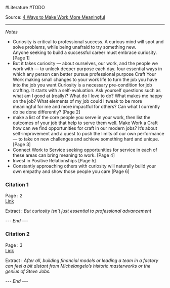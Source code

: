 #Literature #TODO

Source: [4 Ways to Make Work More Meaningful](file:///home/thomas/1.%20Projects/PDF_Extract/build/4%20Ways%20to%20Make%20Work%20More%20Meaningful.pdf)

-----
*Notes*

* Curiosity is critical to professional success. 
A curious mind will 
spot and solve problems, while being unafraid to try something 
new.  
 Anyone seeking to build a successful career must 
embrace curiosity. 
 [Page 1]
* But it takes curiosity — about 
ourselves, our work, and the people we work with — to unlock 
deeper purpose each day. 
four essential ways in which any person can better pursue 
professional purpose 
Craft Your Work 
making small changes to your 
work life to turn the job you have into the job you want 
Curiosity is a necessary pre-condition for job crafting. It starts 
with a self-evaluation. Ask yourself questions such as what am I 
good at (really)? What do I love to do? What makes me happy on 
the job? 
What elements of my job could I tweak to be more meaningful 
for me and more impactful for others? 
Can what I currently do be done differently? 
 [Page 2]
* make a list of the core people you 
serve in your work, then list the outcomes of your job that help to 
serve them well. 
Make Work a Craft 
how can we find opportunities for craft in our modern jobs? 
It’s about self-improvement and a quest to push the limits of our 
own performance — to take on new challenges and achieve 
something hard and unique. 
 [Page 3]
* Connect Work to Service 
seeking opportunities for service in 
each of these areas can bring meaning to work. 
 [Page 4]
* Invest in Positive Relationships 
 [Page 5]
* Constantly approaching others with curiosity will naturally build 
your own empathy and show those people you care 
 [Page 6]



### Citation 1 
Page : 2   
[Link](file://4_Ways_to_Make_Work_More_Meaningful.pdf#2)

Extract : *But curiosity isn’t just essential to professional advancement*

*--- End ---*

### Citation 2 
Page : 3   
[Link](file://4_Ways_to_Make_Work_More_Meaningful.pdf#3)

Extract : *After all, building financial models or leading a team in a factory can feel a bit distant from Michelangelo’s historic masterworks or the genius of Steve Jobs.*

*--- End ---*

